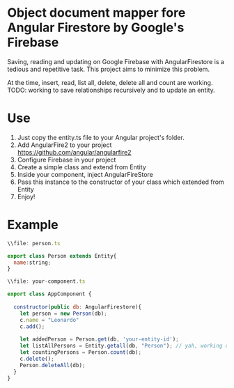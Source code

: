 # Object document mapper fore Angular Firestore by Google's Firebase

Saving, reading and updating on Google Firebase with AngularFirestore is a tedious and repetitive task. This project aims to minimize this problem.

At the time, insert, read, list all, delete, delete all and count are working.
TODO: working to save relationships recursively and to update an entity.

# Use

1. Just copy the entity.ts file to your Angular project's folder.
2. Add AngularFire2 to your project https://github.com/angular/angularfire2
3. Configure Firebase in your project
4. Create a simple class and extend from Entity
5. Inside your component, inject AngularFireStore
6. Pass this instance to the constructor of your class which extended from Entity
6. Enjoy!

# Example

```javascript
\\file: person.ts

export class Person extends Entity{
  name:string;
}

\\file: your-component.ts

export class AppComponent {
  
  constructor(public db: AngularFirestore){
    let person = new Person(db);
    c.name = "Leonardo"
    c.add();
    
    let addedPerson = Person.get(db, 'your-entity-id');
    let listAllPersons = Entity.getall(db, "Person"); // yah, working on Person.getAll(), not ready yet
    let countingPersons = Person.count(db);
    c.delete();
    Person.deleteAll(db);
  }
}
```
